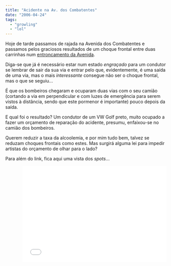 ```yaml
---
title: "Acidente na Av. dos Combatentes"
date: "2006-04-24"
tags: 
  - "growling"
  - "lol"
---
```


Hoje de tarde passamos de rajada na Avenida dos Combatentes e passamos pelos graciosos resultados de um choque frontal entre duas carrinhas num [entroncamento da Avenida](http://maps.google.com/maps?f=q&hl=en&q=38.741017N+9.159545W&t=h&om=0&ll=38.741214,-9.159551&spn=0.006946,0.020835).

Diga-se que já é necessário estar num estado _engraçado_ para um condutor se lembrar de sair da sua via e entrar pelo que, evidentemente, é uma saída de uma via, mas o mais _interessante_ consegue não ser o choque frontal, mas o que se seguiu...

É que os bombeiros chegaram e ocuparam duas vias com o seu camião (cortando a via em perpendicular e com luzes de emergência para serem vistos à distância, sendo que este pormenor é importante) pouco depois da saída.

E qual foi o resultado? Um condutor de um VW Golf preto, muito ocupado a fazer um orçamento de reparação do acidente, presumu, enfaixou-se no camião dos bombeiros.

Querem reduzir a taxa da alcoolemia, e por mim tudo bem, talvez se reduzam choques frontais como estes. Mas surgirá alguma lei para impedir artistas do orçamento de olhar para o lado?

Para além do link, fica aqui uma vista dos _spots_...

<iframe width="450" scrolling="no" height="300" frameborder="0" align="right" title="Goo Map 1" src="/wp-content/uploads/map.html?2">Sorry. If you're seeing this, your browser doesn't support IFRAMEs. You should upgrade to a more current browser. </iframe>
